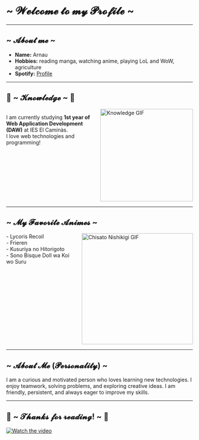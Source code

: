 # ~  𝓦𝓮𝓵𝓬𝓸𝓶𝓮 𝓽𝓸 𝓶𝔂 𝓟𝓻𝓸𝓯𝓲𝓵𝓮  ~

---

##  ~ 𝓐𝓫𝓸𝓾𝓽 𝓶𝓮 ~ 


- **Name:** Arnau  
- **Hobbies:** reading manga, watching anime, playing LoL and WoW, agriculture  
- **Spotify:** [Profile](https://open.spotify.com/user/e471w7efesrioeuur5v4nwbrq)

---

## 📇 ~ 𝓚𝓷𝓸𝔀𝓵𝓮𝓭𝓰𝓮 ~ 📇
<div style="display: flex; align-items: flex-start; gap: 20px;">
  <p>
    I am currently studying <b>1st year of Web Application Development (DAW)</b> at IES El Caminàs.<br>
    I love web technologies and programming!
  </p>
  <img src="https://i.pinimg.com/originals/8d/4b/77/8d4b77c44b7a68c0fd609411e2c0ec3c.gif" width="250" alt="Knowledge GIF">
</div>

---

## ~ 𝓜𝔂 𝓕𝓪𝓿𝓸𝓻𝓲𝓽𝓮 𝓐𝓷𝓲𝓶𝓮𝓼 ~
<div style="display: flex; align-items: flex-start; gap: 20px; justify-content: center;">
  <div>
    - Lycoris Recoil<br>
    - Frieren<br>
    - Kusuriya no Hitorigoto<br>
    - Sono Bisque Doll wa Koi wo Suru
  </div>
  <img src="https://i.imgur.com/csmFbDB.gif" width="300" alt="Chisato Nishikigi GIF">
</div>

---

## ~ 𝓐𝓫𝓸𝓾𝓽 𝓜𝓮 (𝓟𝓮𝓻𝓼𝓸𝓷𝓪𝓵𝓲𝓽𝔂) ~
I am a curious and motivated person who loves learning new technologies. I enjoy teamwork, solving problems, and exploring creative ideas. I am friendly, persistent, and always eager to improve my skills.

---

## 💖 ~ 𝓣𝓱𝓪𝓷𝓴𝓼 𝓯𝓸𝓻 𝓻𝓮𝓪𝓭𝓲𝓷𝓰! ~ 💖
[![Watch the video](https://i.imgur.com/tzYKRfd.gif)](https://i.imgur.com/uYXz1mD.mp4)

